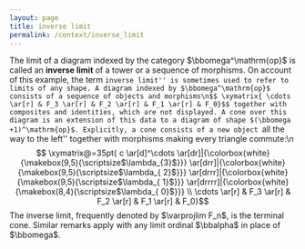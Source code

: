 ```yaml
---
layout: page
title: inverse limit
permalink: /context/inverse_limit
---
```

The limit of a diagram indexed by the category $\bbomega^\mathrm{op}$ is called an **inverse limit** of a tower or a sequence of morphisms. On account of this example, the term ``inverse limit'' is sometimes used to refer to limits of any shape. A diagram indexed by $\bbomega^\mathrm{op}$ consists of a sequence of objects and morphisms\n$$ \xymatrix{ \cdots \ar[r] & F_3 \ar[r] & F_2 \ar[r] & F_1 \ar[r] & F_0}$$ together with composites and identities, which are not displayed. A cone over this diagram is an extension of this data to a diagram of shape $(\bbomega +1)^\mathrm{op}$. Explicitly, a cone consists of a new object ``all the way to the left'' together with morphisms making every triangle commute:\n$$ \xymatrix@=35pt{ c \ar[d]^\cdots \ar[dr]|{\colorbox{white}{\makebox(9,5){\scriptsize$\lambda_{3}$}}} \ar[drr]|{\colorbox{white}{\makebox(9,5){\scriptsize$\lambda_{ 2}$}}} \ar[drrr]|{\colorbox{white}{\makebox(9,5){\scriptsize$\lambda_{ 1}$}}} \ar[drrrr]|{\colorbox{white}{\makebox(8,4){\scriptsize$\lambda_{ 0}$}}} \\  \cdots \ar[r] & F_3 \ar[r] & F_2 \ar[r] & F_1 \ar[r] & F_0}$$ The inverse limit,  frequently denoted by $\varprojlim F_n$, is the terminal cone. Similar remarks apply with any limit ordinal $\bbalpha$ in place of $\bbomega$.
